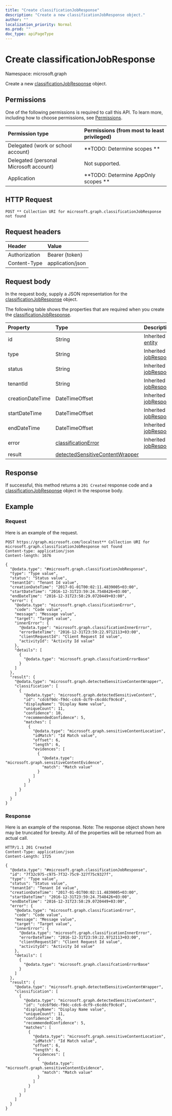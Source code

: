 ```yaml
---
title: "Create classificationJobResponse"
description: "Create a new classificationJobResponse object."
author: ""
localization_priority: Normal
ms.prod: ""
doc_type: apiPageType
---
```


# Create classificationJobResponse

Namespace: microsoft.graph

Create a new [classificationJobResponse](../resources/classificationjobresponse.md) object.

## Permissions
One of the following permissions is required to call this API. To learn more, including how to choose permissions, see [Permissions](/concepts/permissions-reference.md).

|Permission type|Permissions (from most to least privileged)|
|:---|:---|
|Delegated (work or school account)|**TODO: Determine scopes **|
|Delegated (personal Microsoft account)|Not supported.|
|Application|**TODO: Determine AppOnly scopes **|

## HTTP Request
<!-- {
  "blockType": "ignored"
}
-->
``` http
POST ** Collection URI for microsoft.graph.classificationJobResponse not found
```

## Request headers
|Header|Value|
|:---|:---|
|Authorization|Bearer {token}|
|Content-Type|application/json|

## Request body
In the request body, supply a JSON representation for the [classificationJobResponse](../resources/classificationjobresponse.md) object.

The following table shows the properties that are required when you create the [classificationJobResponse](../resources/classificationjobresponse.md).

|Property|Type|Description|
|:---|:---|:---|
|id|String| Inherited from [entity](../resources/entity.md)|
|type|String| Inherited from [jobResponseBase](../resources/jobresponsebase.md)|
|status|String| Inherited from [jobResponseBase](../resources/jobresponsebase.md)|
|tenantId|String| Inherited from [jobResponseBase](../resources/jobresponsebase.md)|
|creationDateTime|DateTimeOffset| Inherited from [jobResponseBase](../resources/jobresponsebase.md)|
|startDateTime|DateTimeOffset| Inherited from [jobResponseBase](../resources/jobresponsebase.md)|
|endDateTime|DateTimeOffset| Inherited from [jobResponseBase](../resources/jobresponsebase.md)|
|error|[classificationError](../resources/classificationerror.md)| Inherited from [jobResponseBase](../resources/jobresponsebase.md)|
|result|[detectedSensitiveContentWrapper](../resources/detectedsensitivecontentwrapper.md)||



## Response
If successful, this method returns a `201 Created` response code and a [classificationJobResponse](../resources/classificationjobresponse.md) object in the response body.

## Example

### Request
Here is an example of the request.
<!-- {
  "blockType": "request",
  "name": "create_classificationjobresponse_from_"
}
-->
``` http
POST https://graph.microsoft.com/localtest** Collection URI for microsoft.graph.classificationJobResponse not found
Content-type: application/json
Content-length: 1676

{
  "@odata.type": "#microsoft.graph.classificationJobResponse",
  "type": "Type value",
  "status": "Status value",
  "tenantId": "Tenant Id value",
  "creationDateTime": "2017-01-01T00:02:11.4839005+03:00",
  "startDateTime": "2016-12-31T23:59:24.7548426+03:00",
  "endDateTime": "2016-12-31T23:58:29.0720449+03:00",
  "error": {
    "@odata.type": "microsoft.graph.classificationError",
    "code": "Code value",
    "message": "Message value",
    "target": "Target value",
    "innerError": {
      "@odata.type": "microsoft.graph.classificationInnerError",
      "errorDateTime": "2016-12-31T23:59:22.9712113+03:00",
      "clientRequestId": "Client Request Id value",
      "activityId": "Activity Id value"
    },
    "details": [
      {
        "@odata.type": "microsoft.graph.classifcationErrorBase"
      }
    ]
  },
  "result": {
    "@odata.type": "microsoft.graph.detectedSensitiveContentWrapper",
    "classification": [
      {
        "@odata.type": "microsoft.graph.detectedSensitiveContent",
        "id": "cdc6f9dc-f9dc-cdc6-dcf9-c6cddcf9c6cd",
        "displayName": "Display Name value",
        "uniqueCount": 11,
        "confidence": 10,
        "recommendedConfidence": 5,
        "matches": [
          {
            "@odata.type": "microsoft.graph.sensitiveContentLocation",
            "idMatch": "Id Match value",
            "offset": 6,
            "length": 6,
            "evidences": [
              {
                "@odata.type": "microsoft.graph.sensitiveContentEvidence",
                "match": "Match value"
              }
            ]
          }
        ]
      }
    ]
  }
}
```

### Response
Here is an example of the response. Note: The response object shown here may be truncated for brevity. All of the properties will be returned from an actual call.
<!-- {
  "blockType": "response",
  "truncated": true,
  "@odata.type": "microsoft.graph.classificationjobresponse"
}
-->
``` http
HTTP/1.1 201 Created
Content-Type: application/json
Content-Length: 1725

{
  "@odata.type": "#microsoft.graph.classificationJobResponse",
  "id": "7f32c975-c975-7f32-75c9-327f75c9327f",
  "type": "Type value",
  "status": "Status value",
  "tenantId": "Tenant Id value",
  "creationDateTime": "2017-01-01T00:02:11.4839005+03:00",
  "startDateTime": "2016-12-31T23:59:24.7548426+03:00",
  "endDateTime": "2016-12-31T23:58:29.0720449+03:00",
  "error": {
    "@odata.type": "microsoft.graph.classificationError",
    "code": "Code value",
    "message": "Message value",
    "target": "Target value",
    "innerError": {
      "@odata.type": "microsoft.graph.classificationInnerError",
      "errorDateTime": "2016-12-31T23:59:22.9712113+03:00",
      "clientRequestId": "Client Request Id value",
      "activityId": "Activity Id value"
    },
    "details": [
      {
        "@odata.type": "microsoft.graph.classifcationErrorBase"
      }
    ]
  },
  "result": {
    "@odata.type": "microsoft.graph.detectedSensitiveContentWrapper",
    "classification": [
      {
        "@odata.type": "microsoft.graph.detectedSensitiveContent",
        "id": "cdc6f9dc-f9dc-cdc6-dcf9-c6cddcf9c6cd",
        "displayName": "Display Name value",
        "uniqueCount": 11,
        "confidence": 10,
        "recommendedConfidence": 5,
        "matches": [
          {
            "@odata.type": "microsoft.graph.sensitiveContentLocation",
            "idMatch": "Id Match value",
            "offset": 6,
            "length": 6,
            "evidences": [
              {
                "@odata.type": "microsoft.graph.sensitiveContentEvidence",
                "match": "Match value"
              }
            ]
          }
        ]
      }
    ]
  }
}
```

